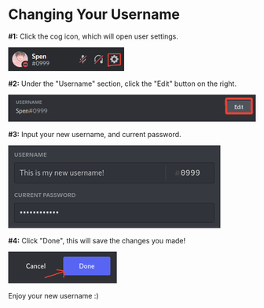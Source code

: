 # Changing Your Username

**\#1:** Click the cog icon, which will open user settings.

![](../../.gitbook/assets/image%20%287%29%20%281%29.png)

**\#2:** Under the "Username" section, click the "Edit" button on the right.

![](../../.gitbook/assets/screenshot-2021-07-21-6.16.22-pm.png)

**\#3:** Input your new username, and current password.

![](../../.gitbook/assets/screenshot-2021-07-21-6.19.34-pm.png)

**\#4:** Click "Done", this will save the changes you made!

![](../../.gitbook/assets/screenshot-2021-07-21-6.21.08-pm.png)

Enjoy your new username :\)

